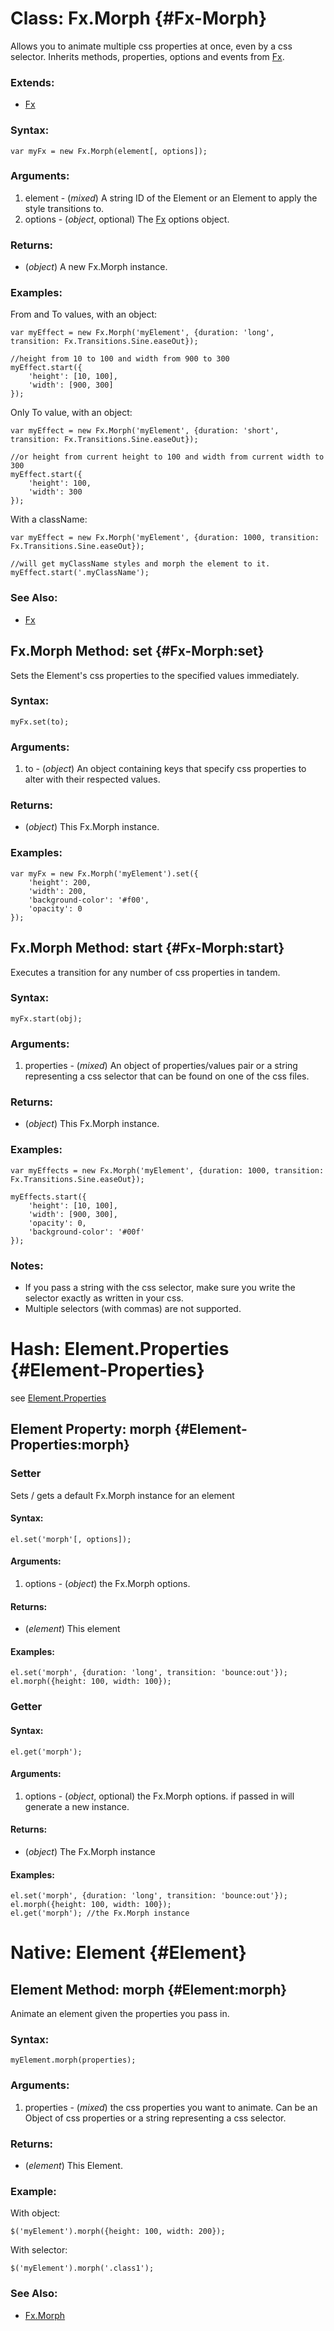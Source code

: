 Class: Fx.Morph {#Fx-Morph}
===========================

Allows you to animate multiple css properties at once, even by a css selector. Inherits methods, properties, options and events from [Fx][].

### Extends:

- [Fx][]

### Syntax:

	var myFx = new Fx.Morph(element[, options]);

### Arguments:

1. element - (*mixed*) A string ID of the Element or an Element to apply the style transitions to.
2. options - (*object*, optional) The [Fx][] options object.

### Returns:

* (*object*) A new Fx.Morph instance.

### Examples:

From and To values, with an object:

	var myEffect = new Fx.Morph('myElement', {duration: 'long', transition: Fx.Transitions.Sine.easeOut});

	//height from 10 to 100 and width from 900 to 300
	myEffect.start({
		'height': [10, 100],
		'width': [900, 300]
	});


Only To value, with an object:

	var myEffect = new Fx.Morph('myElement', {duration: 'short', transition: Fx.Transitions.Sine.easeOut});

	//or height from current height to 100 and width from current width to 300
	myEffect.start({
		'height': 100,
		'width': 300
	});


With a className:

	var myEffect = new Fx.Morph('myElement', {duration: 1000, transition: Fx.Transitions.Sine.easeOut});

	//will get myClassName styles and morph the element to it.
	myEffect.start('.myClassName');


### See Also:

- [Fx][]



Fx.Morph Method: set {#Fx-Morph:set}
------------------------------------

Sets the Element's css properties to the specified values immediately.

### Syntax:

	myFx.set(to);

### Arguments:

1. to - (*object*) An object containing keys that specify css properties to alter with their respected values.

### Returns:

* (*object*) This Fx.Morph instance.

### Examples:

	var myFx = new Fx.Morph('myElement').set({
		'height': 200,
		'width': 200,
		'background-color': '#f00',
		'opacity': 0
	});



Fx.Morph Method: start {#Fx-Morph:start}
----------------------------------------

Executes a transition for any number of css properties in tandem.

### Syntax:

	myFx.start(obj);

### Arguments:

1. properties - (*mixed*) An object of properties/values pair or a string representing a css selector that can be found on one of the css files.

### Returns:

* (*object*) This Fx.Morph instance.

### Examples:

	var myEffects = new Fx.Morph('myElement', {duration: 1000, transition: Fx.Transitions.Sine.easeOut});

	myEffects.start({
		'height': [10, 100],
		'width': [900, 300],
		'opacity': 0,
		'background-color': '#00f'
	});

### Notes:

- If you pass a string with the css selector, make sure you write the selector exactly as written in your css.
- Multiple selectors (with commas) are not supported.


Hash: Element.Properties {#Element-Properties}
==============================================

see [Element.Properties](/Element/Element/#Element-Properties)

Element Property: morph {#Element-Properties:morph}
---------------------------------------------------

### Setter

Sets / gets a default Fx.Morph instance for an element

#### Syntax:

	el.set('morph'[, options]);

#### Arguments:

1. options - (*object*) the Fx.Morph options.

#### Returns:

* (*element*) This element

#### Examples:

	el.set('morph', {duration: 'long', transition: 'bounce:out'});
	el.morph({height: 100, width: 100});

### Getter

#### Syntax:

	el.get('morph');

#### Arguments:

1. options - (*object*, optional) the Fx.Morph options. if passed in will generate a new instance.

#### Returns:

* (*object*) The Fx.Morph instance

#### Examples:

	el.set('morph', {duration: 'long', transition: 'bounce:out'});
	el.morph({height: 100, width: 100});
	el.get('morph'); //the Fx.Morph instance



Native: Element {#Element}
==========================

Element Method: morph {#Element:morph}
--------------------------------------

Animate an element given the properties you pass in.

### Syntax:

	myElement.morph(properties);

### Arguments:

1. properties - (*mixed*) the css properties you want to animate. Can be an Object of css properties or a string representing a css selector.

### Returns:

* (*element*) This Element.

### Example:

With object:

	$('myElement').morph({height: 100, width: 200});

With selector:

	$('myElement').morph('.class1');

### See Also:

- [Fx.Morph][]



[$]: /Element/Element#dollar
[Fx]: /Fx/Fx
[Fx.Morph]: #Fx-Morph